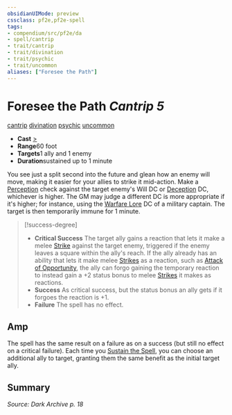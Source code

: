 ```yaml
---
obsidianUIMode: preview
cssclass: pf2e,pf2e-spell
tags:
- compendium/src/pf2e/da
- spell/cantrip
- trait/cantrip
- trait/divination
- trait/psychic
- trait/uncommon
aliases: ["Foresee the Path"]
---
```

# Foresee the Path *Cantrip 5*   
[cantrip](/rules/traits/cantrip.md)  [divination](/rules/traits/divination.md)  [psychic](/rules/traits/psychic-da.md)  [uncommon](/rules/traits/uncommon.md)  

- **Cast** [>](/rules/core-rulebook/chapter-9-playing-the-game.md#Actions "Single Action") 
- **Range**60 foot
- **Targets**1 ally and 1 enemy
- **Duration**sustained up to 1 minute

You see just a split second into the future and glean how an enemy will move, making it easier for your allies to strike it mid-action. Make a [Perception](/compendium/skills.md#Perception) check against the target enemy's Will DC or [Deception](/compendium/skills.md#Deception) DC, whichever is higher. The GM may judge a different DC is more appropriate if it's higher; for instance, using the [Warfare Lore](/compendium/skills.md#Lore) DC of a military captain. The target is then temporarily immune for 1 minute.

> [!success-degree] 
> - **Critical Success** The target ally gains a reaction that lets it make a melee [Strike](/rules/actions/strike.md) against the target enemy, triggered if the enemy leaves a square within the ally's reach. If the ally already has an ability that lets it make melee [Strikes](/rules/actions/strike.md) as a reaction, such as [Attack of Opportunity](/rules/actions/attack-of-opportunity.md), the ally can forgo gaining the temporary reaction to instead gain a +2 status bonus to melee [Strikes](/rules/actions/strike.md) it makes as reactions.
> - **Success** As critical success, but the status bonus an ally gets if it forgoes the reaction is +1.
> - **Failure** The spell has no effect.

## Amp

The spell has the same result on a failure as on a success (but still no effect on a critical failure). Each time you [Sustain the Spell](/rules/actions/sustain-a-spell.md), you can choose an additional ally to target, granting them the same benefit as the initial target ally.

## Summary

*Source: Dark Archive p. 18*